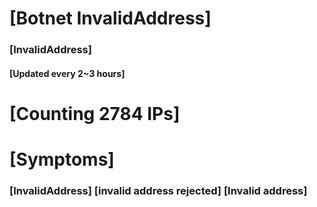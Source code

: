 # [Botnet InvalidAddress]
### [InvalidAddress]
#### [Updated every 2~3 hours]

# [Counting 2784 IPs]

# [Symptoms] 

###   [InvalidAddress] [invalid address rejected] [Invalid address]
